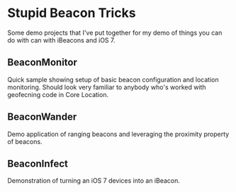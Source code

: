Stupid Beacon Tricks
====================

Some demo projects that I've put together for my demo of things you can do with can with iBeacons and iOS 7.

BeaconMonitor
-------------

Quick sample showing setup of basic beacon configuration and location monitoring. Should look very familiar to anybody who's worked with geofecning code in Core Location.

BeaconWander
------------

Demo application of ranging beacons and leveraging the proximity property of beacons.

BeaconInfect
------------

Demonstration of turning an iOS 7 devices into an iBeacon.
